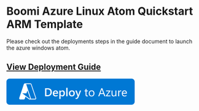 # Boomi Azure Linux Atom Quickstart ARM Template
Please check out the deployments steps in the guide document to launch the azure windows atom.

## [View Deployment Guide](https://docs.google.com/viewer?url=https://github.com/OfficialBoomi/azure-windows-atom-quickstart/files/9095737/Azure.Windows.Atom.Quickstart.-.Deployment.Guide.pdf)

 
 [![Deploy To Azure](https://raw.githubusercontent.com/Azure/azure-quickstart-templates/master/1-CONTRIBUTION-GUIDE/images/deploytoazure.svg?sanitize=true)](https://portal.azure.com/#create/Microsoft.Template/uri/https%3A%2F%2Fraw.githubusercontent.com%2Fginger-tek%2Fazure-linux-atom-quickstart%2Fmain%2FmainTemplate.json/createUIDefinitionUri/https%3A%2F%2Fraw.githubusercontent.com%2Fginger-tek%2Fazure-linux-atom-quickstart%2Fmain%2FcreateUiDefinition.json)
